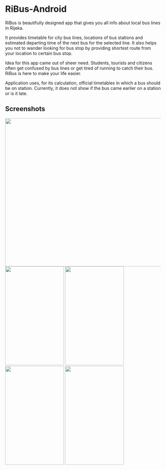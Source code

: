 # RiBus-Android

RiBus is beautifully designed app that gives you all info about local bus lines in Rijeka.
 
It provides timetable for city bus lines, locations of bus stations and estimated departing time of the next bus for the selected line. It also helps you not to wander looking for bus stop by providing shortest route from your location to certain bus stop.
 
Idea for this app came out of sheer need. Students, tourists and citizens often get confused by bus lines or get tired of running to catch their bus. RiBus is here to make your life easier.

Application uses, for its calculation, official timetables in which a bus should be on station. Currently, it does not show if the bus came earlier on a station or is it late.

## Screenshots

<img src="https://github.com/marioloncar/RiBus-Android/blob/master/screenshots/home.png" align="center" width="650" height="480">
<img src="https://github.com/marioloncar/RiBus-Android/blob/master/screenshots/maps.png" width="190" height="320">
<img src="https://github.com/marioloncar/RiBus-Android/blob/master/screenshots/stations.png" width="190" height="320">
<img src="https://github.com/marioloncar/RiBus-Android/blob/master/screenshots/time_calculation.png" width="190" height="320">
<img src="https://github.com/marioloncar/RiBus-Android/blob/master/screenshots/timetable.png" width="190" height="320">
